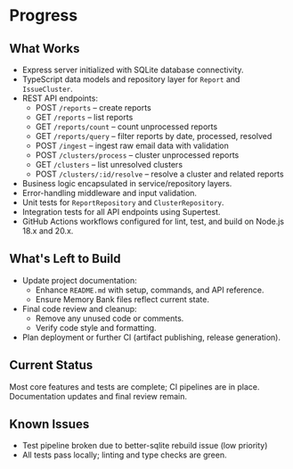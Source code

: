 # Progress

## What Works
- Express server initialized with SQLite database connectivity.
- TypeScript data models and repository layer for `Report` and `IssueCluster`.
- REST API endpoints:
  - POST `/reports` – create reports
  - GET `/reports` – list reports
  - GET `/reports/count` – count unprocessed reports
  - GET `/reports/query` – filter reports by date, processed, resolved
  - POST `/ingest` – ingest raw email data with validation
  - POST `/clusters/process` – cluster unprocessed reports
  - GET `/clusters` – list unresolved clusters
  - POST `/clusters/:id/resolve` – resolve a cluster and related reports
- Business logic encapsulated in service/repository layers.
- Error-handling middleware and input validation.
- Unit tests for `ReportRepository` and `ClusterRepository`.
- Integration tests for all API endpoints using Supertest.
- GitHub Actions workflows configured for lint, test, and build on Node.js 18.x and 20.x.

## What's Left to Build
- Update project documentation:
  - Enhance `README.md` with setup, commands, and API reference.
  - Ensure Memory Bank files reflect current state.
- Final code review and cleanup:
  - Remove any unused code or comments.
  - Verify code style and formatting.
- Plan deployment or further CI (artifact publishing, release generation).

## Current Status
Most core features and tests are complete; CI pipelines are in place. Documentation updates and final review remain.

## Known Issues
- Test pipeline broken due to better-sqlite rebuild issue (low priority)
- All tests pass locally; linting and type checks are green.
